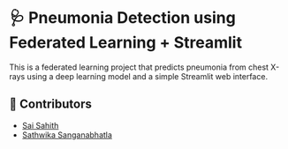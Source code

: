 # 🩺 Pneumonia Detection using Federated Learning + Streamlit

This is a federated learning project that predicts pneumonia from chest X-rays using a deep learning model and a simple Streamlit web interface.

## 👥 Contributors
- [Sai Sahith](https://github.com/palthepusaisahith)
- [Sathwika Sanganabhatla](https://github.com/Sathwika-11)
